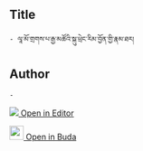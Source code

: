 ## Title
	- ལཱ་མོ་གྲགས་པ་རྒྱ་མཚོའི་སྐུ་ཕྲེང་རིམ་བྱོན་གྱི་རྣམ་ཐར།

## Author
	- 



[<img src="https://img.icons8.com/color/25/000000/edit-property.png"> Open in Editor](http://editor.openpecha.org/P003317)

[<img width="25" src="https://library.bdrc.io/icons/BUDA-small.svg"> Open in Buda](https://library.bdrc.io/show/bdr:IE0OPP003317)

